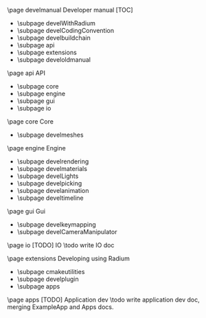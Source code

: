 \page develmanual Developer manual
[TOC]

- \subpage develWithRadium
- \subpage develCodingConvention
- \subpage develbuildchain
- \subpage api
- \subpage extensions
- \subpage develoldmanual

\page api API
- \subpage core
- \subpage engine
- \subpage gui
- \subpage io

\page core Core
- \subpage develmeshes
   
\page engine Engine
- \subpage develrendering
- \subpage develmaterials
- \subpage develLights
- \subpage develpicking
- \subpage develanimation
- \subpage develtimeline

\page gui Gui
- \subpage develkeymapping
- \subpage develCameraManipulator

\page io [TODO] IO
\todo write IO doc 

\page extensions Developing using Radium
- \subpage cmakeutilities
- \subpage develplugin
- \subpage apps

\page apps [TODO] Application dev
\todo write application dev doc, merging ExampleApp and Apps docs.
